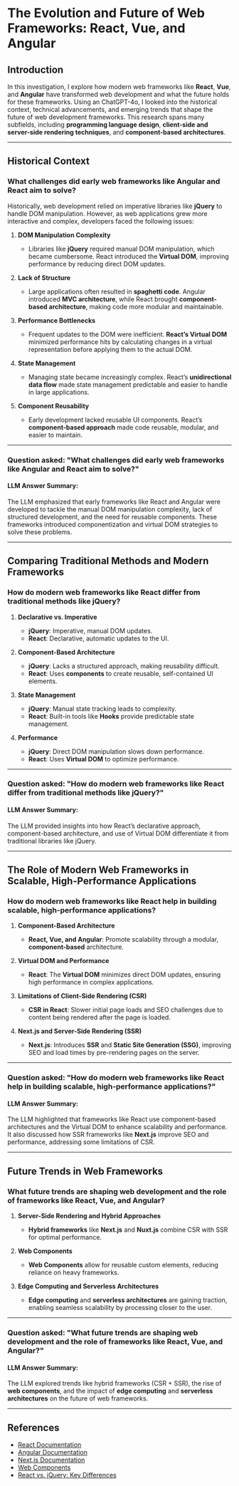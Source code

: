 # The Evolution and Future of Web Frameworks: React, Vue, and Angular

## Introduction

In this investigation, I explore how modern web frameworks like **React**, **Vue**, and **Angular** have transformed web development and what the future holds for these frameworks. Using an ChatGPT-4o, I looked into the historical context, technical advancements, and emerging trends that shape the future of web development frameworks. This research spans many subfields, including **programming language design**, **client-side and server-side rendering techniques**, and **component-based architectures**.

---

## Historical Context

### What challenges did early web frameworks like Angular and React aim to solve?

Historically, web development relied on imperative libraries like **jQuery** to handle DOM manipulation. However, as web applications grew more interactive and complex, developers faced the following issues:

1. **DOM Manipulation Complexity**  
   - Libraries like **jQuery** required manual DOM manipulation, which became cumbersome. React introduced the **Virtual DOM**, improving performance by reducing direct DOM updates.

2. **Lack of Structure**  
   - Large applications often resulted in **spaghetti code**. Angular introduced **MVC architecture**, while React brought **component-based architecture**, making code more modular and maintainable.

3. **Performance Bottlenecks**  
   - Frequent updates to the DOM were inefficient. **React’s Virtual DOM** minimized performance hits by calculating changes in a virtual representation before applying them to the actual DOM.

4. **State Management**  
   - Managing state became increasingly complex. React’s **unidirectional data flow** made state management predictable and easier to handle in large applications.

5. **Component Reusability**  
   - Early development lacked reusable UI components. React’s **component-based approach** made code reusable, modular, and easier to maintain.

---

### Question asked: "What challenges did early web frameworks like Angular and React aim to solve?"
#### LLM Answer Summary:
The LLM emphasized that early frameworks like React and Angular were developed to tackle the manual DOM manipulation complexity, lack of structured development, and the need for reusable components. These frameworks introduced componentization and virtual DOM strategies to solve these problems.

---

## Comparing Traditional Methods and Modern Frameworks

### How do modern web frameworks like React differ from traditional methods like jQuery?

1. **Declarative vs. Imperative**  
   - **jQuery**: Imperative, manual DOM updates.  
   - **React**: Declarative, automatic updates to the UI.

2. **Component-Based Architecture**  
   - **jQuery**: Lacks a structured approach, making reusability difficult.  
   - **React**: Uses **components** to create reusable, self-contained UI elements.

3. **State Management**  
   - **jQuery**: Manual state tracking leads to complexity.  
   - **React**: Built-in tools like **Hooks** provide predictable state management.

4. **Performance**  
   - **jQuery**: Direct DOM manipulation slows down performance.  
   - **React**: Uses **Virtual DOM** to optimize performance.

---

### Question asked: "How do modern web frameworks like React differ from traditional methods like jQuery?"
#### LLM Answer Summary:
The LLM provided insights into how React’s declarative approach, component-based architecture, and use of Virtual DOM differentiate it from traditional libraries like jQuery.

---

## The Role of Modern Web Frameworks in Scalable, High-Performance Applications

### How do modern web frameworks like React help in building scalable, high-performance applications?

1. **Component-Based Architecture**  
   - **React, Vue, and Angular**: Promote scalability through a modular, **component-based** architecture.

2. **Virtual DOM and Performance**  
   - **React**: The **Virtual DOM** minimizes direct DOM updates, ensuring high performance in complex applications.

3. **Limitations of Client-Side Rendering (CSR)**  
   - **CSR in React**: Slower initial page loads and SEO challenges due to content being rendered after the page is loaded.

4. **Next.js and Server-Side Rendering (SSR)**  
   - **Next.js**: Introduces **SSR** and **Static Site Generation (SSG)**, improving SEO and load times by pre-rendering pages on the server.

---

### Question asked: "How do modern web frameworks like React help in building scalable, high-performance applications?"
#### LLM Answer Summary:
The LLM highlighted that frameworks like React use component-based architectures and the Virtual DOM to enhance scalability and performance. It also discussed how SSR frameworks like **Next.js** improve SEO and performance, addressing some limitations of CSR.

---

## Future Trends in Web Frameworks

### What future trends are shaping web development and the role of frameworks like React, Vue, and Angular?

1. **Server-Side Rendering and Hybrid Approaches**  
   - **Hybrid frameworks** like **Next.js** and **Nuxt.js** combine CSR with SSR for optimal performance.

2. **Web Components**  
   - **Web Components** allow for reusable custom elements, reducing reliance on heavy frameworks.

3. **Edge Computing and Serverless Architectures**  
   - **Edge computing** and **serverless architectures** are gaining traction, enabling seamless scalability by processing closer to the user.

---

### Question asked: "What future trends are shaping web development and the role of frameworks like React, Vue, and Angular?"
#### LLM Answer Summary:
The LLM explored trends like hybrid frameworks (CSR + SSR), the rise of **web components**, and the impact of **edge computing** and **serverless architectures** on the future of web frameworks.

---

## References

- [React Documentation](https://reactjs.org/docs/getting-started.html)
- [Angular Documentation](https://angular.io/docs)
- [Next.js Documentation](https://nextjs.org/docs)
- [Web Components](https://developer.mozilla.org/en-US/docs/Web/Web_Components)
- [React vs. jQuery: Key Differences](https://www.keycdn.com/blog/react-vs-jquery)
